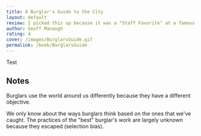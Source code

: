 ```yaml
---
title: A Burglar's Guide to the City
layout: default
review: I picked this up because it was a "Staff Favorite" at a famous book store in New York City. While it was intriguing to read about all sorts of burglaries, you have to read through lots of "fluff" to get to the interesting parts—most likely because the author compiled several of their articles into this book.
author: Geoff Manaugh
rating: 4
cover: /images/BurglarsGuide.gif
permalink: /book/BurglarsGuide
---
```

Test

## Notes

Burglars use the world around us differently because they have a different objective.

We only know about the ways burglars think based on the ones that we've caught. The practices of the "best" burglar's work are largely unknown because they escaped (selection bias).
